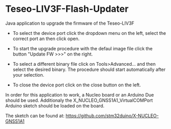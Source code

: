 # Teseo-LIV3F-Flash-Updater
Java application to upgrade the firmware of the Teseo-LIV3F

* To select the device port click the dropdown menu on the left, select the correct port an then click open.

* To start the upgrade procedure with the defaul image file click the button "Update FW >>>" on the right.

* To select a different binary file click on Tools>Advanced... and then select the desired binary.
  The procedure should start automatically after your selection.

* To close the device port click on the close button on the left.

In order for this application to work, a Nucleo board or an Arduino Due should be used. 
Additionaly the X_NUCLEO_GNSS1A1_VirtualCOMPort Arduino sketch should be loaded on the board.

The sketch can be found at:
https://github.com/stm32duino/X-NUCLEO-GNSS1A1
